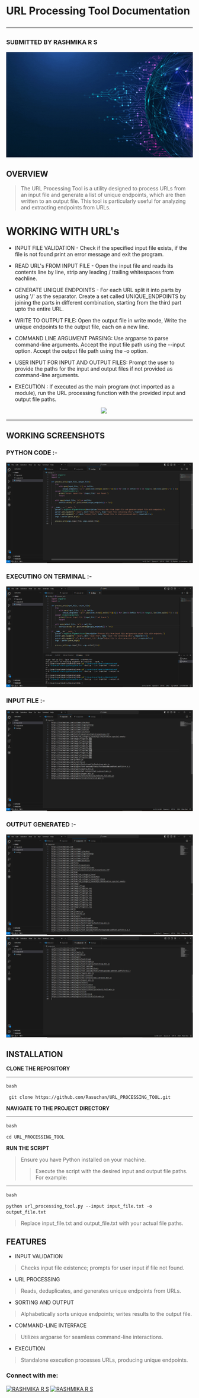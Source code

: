 <p align="center">

# URL Processing Tool Documentation <hr>
### SUBMITTED BY RASHMIKA R S

</p>
<p align="center">
  <img src="URL PROCESSING (2).gif">
</p>

## OVERVIEW
> The URL Processing Tool is a utility designed to process URLs from an input file and generate a list of unique endpoints, which are then written to an output file. This tool is particularly useful for analyzing and extracting endpoints from URLs.

# WORKING WITH URL's
- INPUT FILE VALIDATION - Check if the specified input file exists, if the file is not found print an error message and exit the program.
- READ URL's FROM INPUT FILE - Open the input file and reads its contents line by line, strip any leading / trailing whitespaces from eachline.
- GENERATE UNIQUE ENDPOINTS - For each URL split it into parts by using '/' as the separator. Create a set called UNIQUE_ENDPOINTS by joining the parts in different combination, starting from the third part upto the entire URL.
- WRITE TO OUTPUT FILE: Open the output file in write mode, Write the unique endpoints to the output file, each on a new line.
- COMMAND LINE ARGUMENT PARSING: Use argparse to parse command-line arguments. Accept the input file path using the --input option. Accept the output file path using the -o option.
- USER INPUT FOR INPUT AND OUTPUT FILES: Prompt the user to provide the paths for the input and output files if not provided as command-line arguments.
- EXECUTION : If executed as the main program (not imported as a module), run the URL processing function with the provided input and output file paths.

  <p align="center">
  <img src="url features.gif">
</p><hr>

  ## WORKING SCREENSHOTS 
  ### PYTHON CODE :-
![code](https://github.com/Rasuchan/RASUT2/blob/main/code.png)
### EXECUTING ON TERMINAL :-
![code](https://github.com/Rasuchan/RASUT2/blob/main/terminal.png)
### INPUT FILE :-
![input](https://github.com/Rasuchan/RASUT2/blob/main/input.png)
### OUTPUT GENERATED :-
![output1](https://github.com/Rasuchan/RASUT2/blob/main/output1.png)
![output](https://github.com/Rasuchan/RASUT2/blob/main/output2.png)

## INSTALLATION
**CLONE THE REPOSITORY** <hr>
`bash`
```
 git clone https://github.com/Rasuchan/URL_PROCESSING_TOOL.git
```
**NAVIGATE TO THE PROJECT DIRECTORY** <hr>
`bash`
```
cd URL_PROCESSING_TOOL
```
**RUN THE SCRIPT**
> Ensure you have Python installed on your machine.
>> Execute the script with the desired input and output file paths. For example:
<hr>

`bash`
```
python url_processing_tool.py --input input_file.txt -o output_file.txt
```
> Replace input_file.txt and output_file.txt with your actual file paths.

## FEATURES
- INPUT VALIDATION
> Checks input file existence; prompts for user input if file not found.
- URL PROCESSING
> Reads, deduplicates, and generates unique endpoints from URLs.
- SORTING AND OUTPUT
> Alphabetically sorts unique endpoints; writes results to the output file.
- COMMAND-LINE INTERFACE
> Utilizes argparse for seamless command-line interactions.
- EXECUTION
> Standalone execution processes URLs, producing unique endpoints.

<h3 align="left">Connect with me:</h3>
<p align="left">
  <a href="https://www.linkedin.com/in/rashmika02/" target="blank"><img align="center" src="https://raw.githubusercontent.com/rahuldkjain/github-profile-readme-generator/master/src/images/icons/Social/linked-in-alt.svg" alt="RASHMIKA R S" height="30" width="40" /></a>
<a href="https://www.instagram.com/rasu_chan8825/" target="blank"><img align="center" src="https://raw.githubusercontent.com/rahuldkjain/github-profile-readme-generator/master/src/images/icons/Social/instagram.svg" alt="RASHMIKA R S" height="30" width="40" /></a>
</p>
